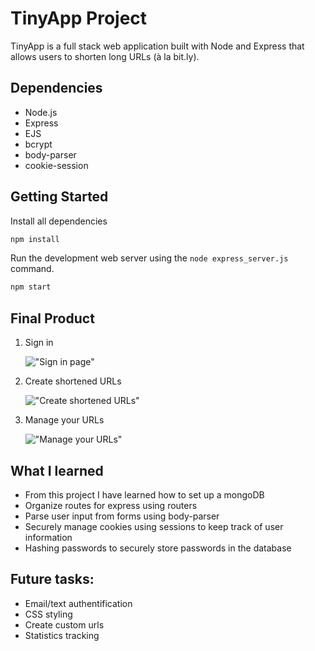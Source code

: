 # TinyApp Project

TinyApp is a full stack web application built with Node and Express that allows users to shorten long URLs (à la bit.ly).

## Dependencies

- Node.js
- Express
- EJS
- bcrypt
- body-parser
- cookie-session

## Getting Started

Install all dependencies

```javascript
npm install
```

Run the development web server using the `node express_server.js` command.

```javascript
npm start
```

## Final Product

1. Sign in

   !["Sign in page"](https://github.com/Michael-Choi/tinyapp/blob/master/docs/login-page.png)

2. Create shortened URLs

   !["Create shortened URLs"](https://github.com/Michael-Choi/tinyapp/blob/master/docs/create-url.png)

3. Manage your URLs

   !["Manage your URLs"](https://github.com/Michael-Choi/tinyapp/blob/master/docs/shortened-urls.png)
   
 
 ## What I learned
 - From this project I have learned how to set up a mongoDB
 - Organize routes for express using routers
 - Parse user input from forms using body-parser
 - Securely manage cookies using sessions to keep track of user information
 - Hashing passwords to securely store passwords in the database
 
 ## Future tasks:
 - Email/text authentification
 - CSS styling
 - Create custom urls
 - Statistics tracking
 
 

